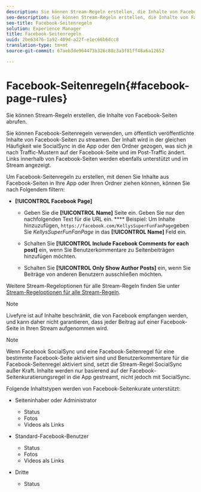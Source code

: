 ```yaml
---
description: Sie können Stream-Regeln erstellen, die Inhalte von Facebook-Seiten abrufen.
seo-description: Sie können Stream-Regeln erstellen, die Inhalte von Facebook-Seiten abrufen.
seo-title: Facebook-Seitenregeln
solution: Experience Manager
title: Facebook-Seitenregeln
uuid: 2be63476-1a92-409d-a22f-e1ec66b6dcc8
translation-type: tm+mt
source-git-commit: 67aeb3de964473b326c88c3a3f81ff48a6a12652

---
```



# Facebook-Seitenregeln{#facebook-page-rules}

Sie können Stream-Regeln erstellen, die Inhalte von Facebook-Seiten abrufen.

Sie können Facebook-Seitenregeln verwenden, um öffentlich veröffentlichte Inhalte von Facebook-Seiten zu streamen. Der Inhalt wird in der gleichen Häufigkeit wie SocialSync in die App oder den Ordner gezogen, was sich je nach Traffic-Mustern auf der Facebook-Seite und im Post-Traffic ändert. Links innerhalb von Facebook-Seiten werden ebenfalls unterstützt und im Stream angezeigt.

Um Facebook-Seitenregeln zu erstellen, mit denen Sie Inhalte aus Facebook-Seiten in Ihre App oder Ihren Ordner ziehen können, können Sie nach Folgendem filtern:

* **[!UICONTROL Facebook Page]**

   * Geben Sie die **[!UICONTROL Name]** Seite ein. Geben Sie nur den nachfolgenden Text für die URL ein. **** Beispiel: Um Inhalte hinzuzufügen, `https://facebook.com/KellysSuperFunFanPage`geben Sie *KellysSuperFunFanPage* in das **[!UICONTROL Name]** Feld ein.

   * Schalten Sie **[!UICONTROL Include Facebook Comments for each post]** ein, wenn Sie Benutzerkommentare zu Seitenbeiträgen hinzufügen möchten.
   * Schalten Sie **[!UICONTROL Only Show Author Posts]** ein, wenn Sie Beiträge von anderen Benutzern ausschließen möchten.

Weitere Stream-Regeloptionen für alle Stream-Regeln finden Sie unter [Stream-Regeloptionen für alle Stream-Regeln](../c-streams/c-stream-rule-options-for-all-stream-rules.md#c_stream_rule_options_for_all_stream_rules).

>[!NOTE]
>
>Livefyre ist auf Inhalte beschränkt, die von Facebook empfangen werden, und kann daher nicht garantieren, dass jeder Beitrag auf einer Facebook-Seite in Ihren Stream aufgenommen wird.

>[!NOTE]
>
>Wenn Facebook SocialSync und eine Facebook-Seitenregel für eine bestimmte Facebook-Seite aktiviert sind und Benutzerkommentare für die Facebook-Seitenregel aktiviert sind, setzt die Stream-Regel SocialSync außer Kraft. Inhalte werden nur basierend auf der Facebook-Seitenkuratierungsregel in die App gestreamt, nicht jedoch mit SocialSync.

Folgende Inhaltstypen werden von Facebook-Seitenkurate unterstützt:

* Seiteninhaber oder Administrator

   * Status
   * Fotos
   * Videos als Links

* Standard-Facebook-Benutzer

   * Status
   * Fotos
   * Videos als Links

* Dritte

   * Status

